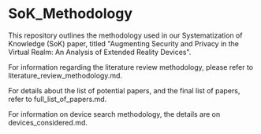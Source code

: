 # SoK_Methodology
This repository outlines the methodology used in our Systematization of Knowledge (SoK) paper, titled "Augmenting Security and Privacy in the Virtual Realm: An Analysis of Extended Reality Devices".

For information regarding the literature review methodology, please refer to literature_review_methodology.md.

For details about the list of potential papers, and the final list of papers, refer to full_list_of_papers.md.

For information on device search methodology, the details are on devices_considered.md.
